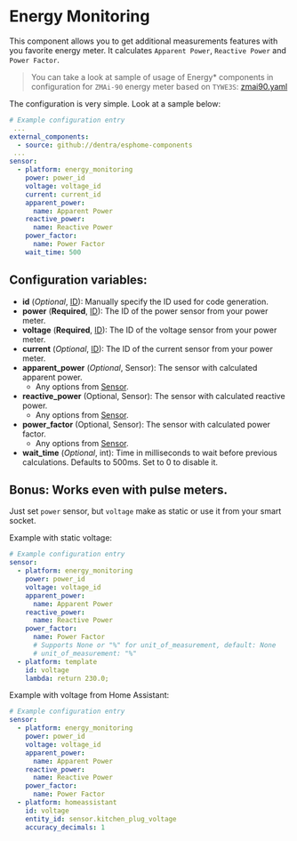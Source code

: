 # Energy Monitoring

This component allows you to get additional measurements features with you favorite energy meter.
It calculates `Apparent Power`, `Reactive Power` and `Power Factor`.

> You can take a look at sample of usage of Energy\* components in configuration for `ZMAi-90` energy meter based on `TYWE3S`: [zmai90.yaml](../zmai90.yaml)

The configuration is very simple. Look at a sample below:

```yaml
# Example configuration entry
 ...
external_components:
  - source: github://dentra/esphome-components
 ...
sensor:
  - platform: energy_monitoring
    power: power_id
    voltage: voltage_id
    current: current_id
    apparent_power:
      name: Apparent Power
    reactive_power:
      name: Reactive Power
    power_factor:
      name: Power Factor
    wait_time: 500
```

## Configuration variables:

- **id** (_Optional_, [ID](https://esphome.io/guides/configuration-types.html#config-id)): Manually specify the ID used for code generation.
- **power** (**Required**, [ID](https://esphome.io/guides/configuration-types.html#config-id)): The ID of the power sensor from your power meter.
- **voltage** (**Required**, [ID](https://esphome.io/guides/configuration-types.html#config-id)): The ID of the voltage sensor from your power meter.
- **current** (_Optional_, [ID](https://esphome.io/guides/configuration-types.html#config-id)): The ID of the current sensor from your power meter.
- **apparent_power** (_Optional_, Sensor): The sensor with calculated apparent power.
  - Any options from [Sensor](https://esphome.io/components/sensor/index.html#config-sensor).
- **reactive_power** (Optional, Sensor): The sensor with calculated reactive power.
  - Any options from [Sensor](https://esphome.io/components/sensor/index.html#config-sensor).
- **power_factor** (Optional, Sensor): The sensor with calculated power factor.
  - Any options from [Sensor](https://esphome.io/components/sensor/index.html#config-sensor).
- **wait_time** (_Optional_, int): Time in milliseconds to wait before previous calculations. Defaults to 500ms. Set to 0 to disable it.

## Bonus: Works even with pulse meters.

Just set `power` sensor, but `voltage` make as static or use it from your smart socket.

Example with static voltage:

```yaml
# Example configuration entry
sensor:
  - platform: energy_monitoring
    power: power_id
    voltage: voltage_id
    apparent_power:
      name: Apparent Power
    reactive_power:
      name: Reactive Power
    power_factor:
      name: Power Factor
      # Supports None or "%" for unit_of_measurement, default: None
      # unit_of_measurement: "%"
  - platform: template
    id: voltage
    lambda: return 230.0;
```

Example with voltage from Home Assistant:

```yaml
# Example configuration entry
sensor:
  - platform: energy_monitoring
    power: power_id
    voltage: voltage_id
    apparent_power:
      name: Apparent Power
    reactive_power:
      name: Reactive Power
    power_factor:
      name: Power Factor
  - platform: homeassistant
    id: voltage
    entity_id: sensor.kitchen_plug_voltage
    accuracy_decimals: 1
```
